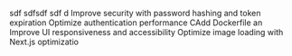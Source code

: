 sdf sdfsdf sdf d Improve security with password hashing and token expiration Optimize authentication performance CAdd Dockerfile an Improve UI responsiveness and accessibility Optimize image loading with Next.js optimizatio